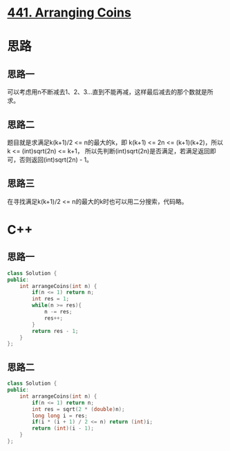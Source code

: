 # [441. Arranging Coins](https://leetcode.com/problems/arranging-coins/description/)
# 思路
## 思路一
可以考虑用n不断减去1、2、3...直到不能再减，这样最后减去的那个数就是所求。  
## 思路二 
题目就是求满足k(k+1)/2 <= n的最大的k，即 k(k+1) <= 2n <= (k+1)(k+2)，所以k <= (int)sqrt(2n) <= k+1，
所以先判断(int)sqrt(2n)是否满足，若满足返回即可，否则返回(int)sqrt(2n) - 1。   
## 思路三
在寻找满足k(k+1)/2 <= n的最大的k时也可以用二分搜索，代码略。

# C++
## 思路一
```C++
class Solution {
public:
    int arrangeCoins(int n) {
        if(n <= 1) return n;
        int res = 1;
        while(n >= res){
            n -= res;
            res++;
        }
        return res - 1;
    }
};
```
## 思路二
```C++
class Solution {
public:
    int arrangeCoins(int n) {
        if(n <= 1) return n;
        int res = sqrt(2 * (double)n);
        long long i = res;
        if(i * (i + 1) / 2 <= n) return (int)i;
        return (int)(i - 1);
    }
};
```
